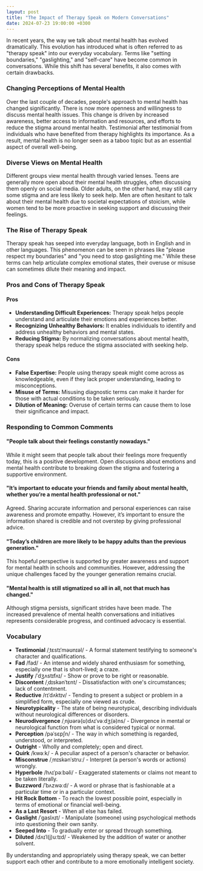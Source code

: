 ```yaml
---
layout: post
title: "The Impact of Therapy Speak on Modern Conversations"
date: 2024-07-23 19:00:00 +0300
---
```


In recent years, the way we talk about mental health has evolved dramatically. This evolution has introduced what is often referred to as "therapy speak" into our everyday vocabulary. Terms like "setting boundaries," "gaslighting," and "self-care" have become common in conversations. While this shift has several benefits, it also comes with certain drawbacks.

### Changing Perceptions of Mental Health

Over the last couple of decades, people's approach to mental health has changed significantly. There is now more openness and willingness to discuss mental health issues. This change is driven by increased awareness, better access to information and resources, and efforts to reduce the stigma around mental health. Testimonial after testimonial from individuals who have benefited from therapy highlights its importance. As a result, mental health is no longer seen as a taboo topic but as an essential aspect of overall well-being.

### Diverse Views on Mental Health

Different groups view mental health through varied lenses. Teens are generally more open about their mental health struggles, often discussing them openly on social media. Older adults, on the other hand, may still carry some stigma and are less likely to seek help. Men are often hesitant to talk about their mental health due to societal expectations of stoicism, while women tend to be more proactive in seeking support and discussing their feelings.

### The Rise of Therapy Speak

Therapy speak has seeped into everyday language, both in English and in other languages. This phenomenon can be seen in phrases like "please respect my boundaries" and "you need to stop gaslighting me." While these terms can help articulate complex emotional states, their overuse or misuse can sometimes dilute their meaning and impact.

### Pros and Cons of Therapy Speak

#### Pros
- **Understanding Difficult Experiences:** Therapy speak helps people understand and articulate their emotions and experiences better.
- **Recognizing Unhealthy Behaviors:** It enables individuals to identify and address unhealthy behaviors and mental states.
- **Reducing Stigma:** By normalizing conversations about mental health, therapy speak helps reduce the stigma associated with seeking help.

#### Cons
- **False Expertise:** People using therapy speak might come across as knowledgeable, even if they lack proper understanding, leading to misconceptions.
- **Misuse of Terms:** Misusing diagnostic terms can make it harder for those with actual conditions to be taken seriously.
- **Dilution of Meaning:** Overuse of certain terms can cause them to lose their significance and impact.

### Responding to Common Comments

#### "People talk about their feelings constantly nowadays."
While it might seem that people talk about their feelings more frequently today, this is a positive development. Open discussions about emotions and mental health contribute to breaking down the stigma and fostering a supportive environment.

#### "It’s important to educate your friends and family about mental health, whether you’re a mental health professional or not."
Agreed. Sharing accurate information and personal experiences can raise awareness and promote empathy. However, it’s important to ensure the information shared is credible and not overstep by giving professional advice.

#### "Today’s children are more likely to be happy adults than the previous generation."
This hopeful perspective is supported by greater awareness and support for mental health in schools and communities. However, addressing the unique challenges faced by the younger generation remains crucial.

#### "Mental health is still stigmatized so all in all, not that much has changed."
Although stigma persists, significant strides have been made. The increased prevalence of mental health conversations and initiatives represents considerable progress, and continued advocacy is essential.

### Vocabulary

- **Testimonial** /ˌtɛstɪˈməʊnɪəl/ - A formal statement testifying to someone's character and qualifications.
- **Fad** /fad/ - An intense and widely shared enthusiasm for something, especially one that is short-lived; a craze.
- **Justify** /ˈdʒʌstɪfʌɪ/ - Show or prove to be right or reasonable.
- **Discontent** /ˌdɪskənˈtɛnt/ - Dissatisfaction with one's circumstances; lack of contentment.
- **Reductive** /rɪˈdʌktɪv/ - Tending to present a subject or problem in a simplified form, especially one viewed as crude.
- **Neurotypicality** - The state of being neurotypical, describing individuals without neurological differences or disorders.
- **Neurodivergence** /ˌnjʊərə(ʊ)dʌɪˈvəːdʒ(ə)ns/ - Divergence in mental or neurological function from what is considered typical or normal.
- **Perception** /pəˈsɛpʃn/ - The way in which something is regarded, understood, or interpreted.
- **Outright** - Wholly and completely; open and direct.
- **Quirk** /kwəːk/ - A peculiar aspect of a person's character or behavior.
- **Misconstrue** /ˌmɪskənˈstruː/ - Interpret (a person's words or actions) wrongly.
- **Hyperbole** /hʌɪˈpəːbəli/ - Exaggerated statements or claims not meant to be taken literally.
- **Buzzword** /ˈbʌzwəːd/ - A word or phrase that is fashionable at a particular time or in a particular context.
- **Hit Rock Bottom** - To reach the lowest possible point, especially in terms of emotional or financial well-being.
- **As a Last Resort** - When all else has failed.
- **Gaslight** /ˈɡaslʌɪt/ - Manipulate (someone) using psychological methods into questioning their own sanity.
- **Seeped Into** - To gradually enter or spread through something.
- **Diluted** /dʌɪˈl(j)uːtɪd/ - Weakened by the addition of water or another solvent.

By understanding and appropriately using therapy speak, we can better support each other and contribute to a more emotionally intelligent society.